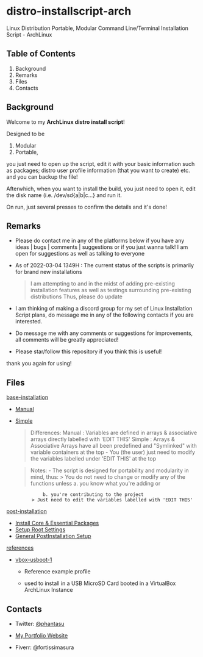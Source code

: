 # distro-installscript-arch

Linux Distribution Portable, Modular Command Line/Terminal Installation Script - ArchLinux

## Table of Contents

1. Background
2. Remarks
3. Files
4. Contacts

## Background

Welcome to my **ArchLinux distro install script**!

Designed to be

  1. Modular
  2. Portable,

you just need to open up the script, edit it with your basic information such as packages; distro user profile information (that you want to create) etc. and you can backup the file!

Afterwhich, when you want to install the build, you just need to open it, edit the disk name (i.e. /dev/sd{a|b|c...} and run it.

On run, just several presses to confirm the details and it's done!

## Remarks

- Please do contact me in any of the platforms below if you have any ideas | bugs | comments | suggestions or if you just wanna talk!
I am open for suggestions as well as talking to everyone

- As of 2022-03-04 1349H : The current status of the scripts is primarily for brand new installations
	> I am attempting to and in the midst of adding pre-existing installation features as well as testings surrounding pre-existing distributions
	> Thus, please do update

- I am thinking of making a discord group for my set of Linux Installation Script plans, do message me in any of the following contacts if you are interested.

- Do message me with any comments or suggestions for improvements, all comments will be greatly appreciated!

- Please star/follow this repository if you think this is useful!

thank you again for using!

## Files

[base-installation](base-installation)

* [Manual](base-installation/installer-manual.sh)
* [Simple](base-installation/installer-ux.sh)

	> Differences:
		Manual : Variables are defined in arrays & associative arrays directly labelled with 'EDIT THIS'
		Simple : Arrays & Associative Arrays have all been predefined and "Symlinked" with variable containers at the top
			- You (the user) just need to modify the variables labelled under 'EDIT THIS' at the top

	> Notes:
		- The script is designed for portability and modularity in mind, thus:
			> You do not need to change or modify any of the functions unless 
				a. you know what you're adding or
				
				b. you're contributing to the project
			> Just need to edit the variables labelled with 'EDIT THIS'

[post-installation](post-installation)

* [Install Core & Essential Packages](postinstallation-core-packages.sh)
* [Setup Root Settings](postinstallations-root.sh)
* [General PostInstallation Setup](postinstallations.sh)

[references](references)

* [vbox-usboot-1](references/vbox-usboot-1)

	- Reference example profile 

	- used to install in a USB MicroSD Card booted in a VirtualBox ArchLinux Instance


## Contacts

* Twitter: [@phantasu](https://twitter.com/phantasu)

* [My Portfolio Website](https://thanatisia.github.io/my-portfolio-website)

* Fiverr: @fortissimasura


